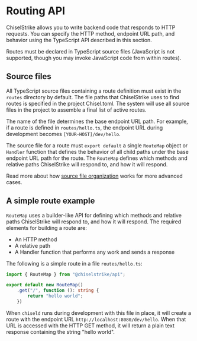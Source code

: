 # Routing API

ChiselStrike allows you to write backend code that responds to HTTP requests.
You can specify the HTTP method, endpoint URL path, and behavior using the
TypeScript API described in this section.

Routes must be declared in TypeScript source files (JavaScript is not supported,
though you may invoke JavaScript code from within routes).

## Source files

All TypeScript source files containing a route definition must exist in the
`routes` directory by default. The file paths that ChiselStrike uses to find
routes is specified in the project Chisel.toml. The system will use all source
files in the project to assemble a final list of active routes.

The name of the file determines the base endpoint URL path. For example, if a
route is defined in `routes/hello.ts`, the endpoint URL during development
becomes `[YOUR-HOST]/dev/hello`.

The source file for a route must `export default` a single `RouteMap` object or
`Handler` function that defines the behavior of all child paths under the base
endpoint URL path for the route. The `RouteMap` defines which methods and
relative paths ChiselStrike will respond to, and how it will respond.

Read more about how [source file organization] works for more advanced cases.

## A simple route example

`RouteMap` uses a builder-like API for defining which methods and relative paths
ChiselStrike will respond to, and how it will respond. The required elements for
building a route are:

- An HTTP method
- A relative path
- A Handler function that performs any work and sends a response

The following is a simple route in a file `routes/hello.ts`:

```ts title="routes/hello.ts"
import { RouteMap } from "@chiselstrike/api";

export default new RouteMap()
    .get("/", function (): string {
        return "hello world";
    })
```

When `chiseld` runs during development with this file in place, it will create a
route with the endpoint URL `http://localhost:8080/dev/hello`. When that URL is
accessed with the HTTP GET method, it will return a plain text response
containing the string "hello world".


[source file organization]: ./advanced-route-definitions#source-file-organization
